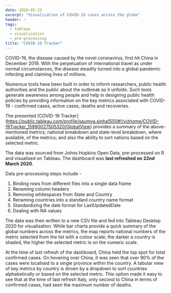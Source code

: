 ```yaml
---
date: 2020-05-23
excerpt: "Visualization of COVID-19 cases across the globe"
header: ~
tags:
  - tableau
  - visualization
  - pre-processing
title: "COVID-19 Tracker"
---
```


COVID-19, the disease caused by the novel coronavirus, first hit China in December 2019. With the perpetuation of international travel as under normal circumstances, the disease steadily turned into a global pandemic infecting and claiming lives of millions.

Numerous tools have been built in order to inform researchers, public health authorities and the public about the outbreak as it unfolds. Such tools generate awareness among people and help in designing public health policies by providing information on the key metrics associated with COVID-19 - confirmed cases, active cases, deaths and recoveries.

The presented [COVID-19 Tracker] (https://public.tableau.com/profile/saumya.sinha1550#!/vizhome/COVID-19Tracker_15890027505320/GlobalView) provides a summary of the above-mentioned metrics; national breakdown and state-level breakdown, where available, of the metrics; and also the ability to sort nations based on the selected metric.

The data was sourced from Johns Hopkins Open Data, pre-processed on R and visualised on Tableau. The dashboard was **last refreshed on 22nd March 2020**.

Data pre-processing steps include -
1. Binding rows from different files into a single data frame
2. Renaming column headers
3. Removing whitespaces from State and Country
4. Renaming countries into a standard country name format
5. Standardizing the date format for LastUpdatedDate
6. Dealing with NA values

The data was then written to a new CSV file and fed into Tableau Desktop 2020 for visualisation. While bar charts provide a quick summary of the global numbers across the metrics, the map reports national numbers of the metric selected from the list with a colour scale; the darker a country is shaded, the higher the selected metric is on the numeric scale. 

At the time of last refresh of the dashboard, China held the top spot for total confirmed cases. On hovering over China, it was seen that over 90% of the cases were localised to a single province within the country. A tabular view of key metrics by country is driven by a dropdown to sort countries alphabetically or based on the selected metric. This option made it easy to see that at the time of last refresh Italy, only second to China in terms of confirmed cases, had seen the maximum number of deaths.